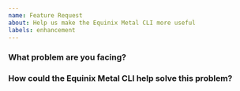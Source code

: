 ```yaml
---
name: Feature Request
about: Help us make the Equinix Metal CLI more useful
labels: enhancement
---
```

<!--
Thank you for helping to improve the CLI!

Please be sure to search for open issues before raising a new one.
We use issues for bug reports and feature requests.
-->

### What problem are you facing?

<!--
Please tell us a little about your use case - it's okay if it's hypothetical!
This context frames the feature request so we can implement it sensibly.
-->

### How could the Equinix Metal CLI help solve this problem?

<!--
Let us know how you think the CLI could help with your use case. 
-->

